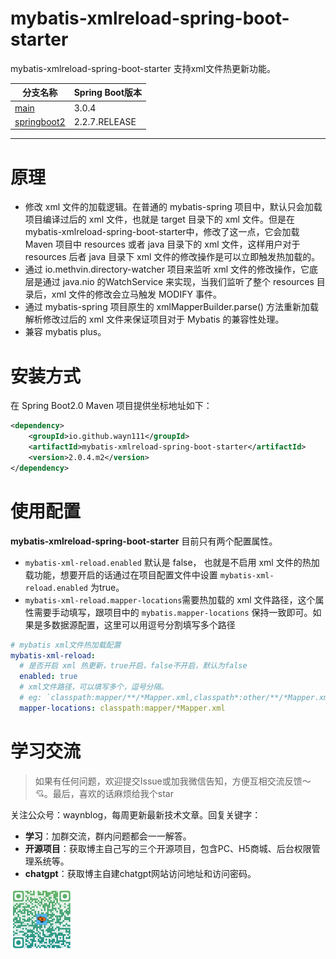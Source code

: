 # mybatis-xmlreload-spring-boot-starter
mybatis-xmlreload-spring-boot-starter 支持xml文件热更新功能。

| 分支名称                                                                                             | Spring Boot版本 |
|--------------------------------------------------------------------------------------------------|---------------|
| [main](https://github.com/wayn111/mybatis-xmlreload-spring-boot-starter)                         | 3.0.4         |
| [springboot2](https://github.com/wayn111/mybatis-xmlreload-spring-boot-starter/tree/springboot2) | 2.2.7.RELEASE 
---
# 原理
- 修改 xml 文件的加载逻辑。在普通的 mybatis-spring 项目中，默认只会加载项目编译过后的 xml 文件，也就是 target 目录下的 xml 文件。但是在mybatis-xmlreload-spring-boot-starter中，修改了这一点，它会加载 Maven 项目中 resources 或者 java 目录下的 xml 文件，这样用户对于 resources 后者 java 目录下 xml 文件的修改操作是可以立即触发热加载的。
- 通过 io.methvin.directory-watcher 项目来监听 xml 文件的修改操作，它底层是通过 java.nio 的WatchService 来实现，当我们监听了整个 resources 目录后，xml 文件的修改会立马触发 MODIFY 事件。
- 通过 mybatis-spring 项目原生的 xmlMapperBuilder.parse() 方法重新加载解析修改过后的 xml 文件来保证项目对于 Mybatis 的兼容性处理。
- 兼容 mybatis plus。

# 安装方式
在 Spring Boot2.0 Maven 项目提供坐标地址如下：
```xml
<dependency>
    <groupId>io.github.wayn111</groupId>
    <artifactId>mybatis-xmlreload-spring-boot-starter</artifactId>
    <version>2.0.4.m2</version>
</dependency>
```

# 使用配置
**mybatis-xmlreload-spring-boot-starter** 目前只有两个配置属性。
- `mybatis-xml-reload.enabled` 默认是 false， 也就是不启用 xml 文件的热加载功能，想要开启的话通过在项目配置文件中设置 `mybatis-xml-reload.enabled` 为true。
- `mybatis-xml-reload.mapper-locations`需要热加载的 xml 文件路径，这个属性需要手动填写，跟项目中的 `mybatis.mapper-locations` 保持一致即可。如果是多数据源配置，这里可以用逗号分割填写多个路径
```yml
# mybatis xml文件热加载配置
mybatis-xml-reload:
  # 是否开启 xml 热更新，true开启，false不开启，默认为false
  enabled: true
  # xml文件路径，可以填写多个，逗号分隔。
  # eg: `classpath:mapper/**/*Mapper.xml,classpath*:other/**/*Mapper.xml`
  mapper-locations: classpath:mapper/*Mapper.xml
```
# 学习交流
> 如果有任何问题，欢迎提交Issue或加我微信告知，方便互相交流反馈～ 💘。最后，喜欢的话麻烦给我个star

关注公众号：waynblog，每周更新最新技术文章。回复关键字：
- **学习**：加群交流，群内问题都会一一解答。
- **开源项目**：获取博主自己写的三个开源项目，包含PC、H5商城、后台权限管理系统等。
- **chatgpt**：获取博主自建chatgpt网站访问地址和访问密码。

<img src="images/wx-mp-code.png" width = "100" />
